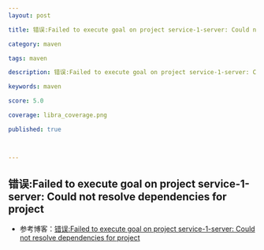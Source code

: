 ```yaml
---
layout: post

title: 错误:Failed to execute goal on project service-1-server: Could not resolve dependencies for project

category: maven

tags: maven

description: 错误:Failed to execute goal on project service-1-server: Could not resolve dependencies for project

keywords: maven

score: 5.0

coverage: libra_coverage.png

published: true



---
```


## 错误:Failed to execute goal on project service-1-server: Could not resolve dependencies for project

- 参考博客：[错误:Failed to execute goal on project service-1-server: Could not resolve dependencies for project](https://blog.csdn.net/u011628753/article/details/124434986)

